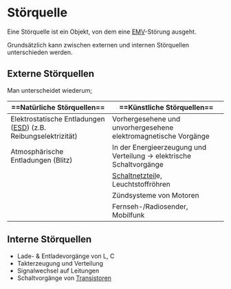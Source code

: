 # Störquelle

Eine Störquelle ist ein Objekt, von dem eine [EMV](Elektromagnetische%20Verträglichkeit.md)-Störung ausgeht.

Grundsätzlich kann zwischen externen und internen Störquellen unterschieden werden.

## Externe Störquellen

Man unterscheidet wiederum;

| ==Natürliche Störquellen==                                                | ==Künstliche Störquellen==                                                            |
| ------------------------------------------------------------------------ | --------------------------------------------------------------------------------- |
| Elektrostatische Entladungen ([ESD](ESD.md)) (z.B. Reibungselektrizität) | Vorhergesehene und unvorhergesehene elektromagnetische Vorgänge                   |
| Atmosphärische Entladungen (Blitz)                                       | In der Energieerzeugung und Verteilung → elektrische Schaltvorgänge               |
|                                                                          | [Schaltnetzteil](Stromversorgungseinheiten/Schaltnetzteil.md)e, Leuchtstoffröhren |
|                                                                          | Zündsysteme von Motoren                                                           |
|                                                                          | Fernseh-/Radiosender, Mobilfunk                                                   |

## Interne Störquellen

- Lade- & Entladevorgänge von L, C
- Takterzeugung und Verteilung
- Signalwechsel auf Leitungen
- Schaltvorgänge von [Transistoren]({MOC}%20Transistor.md)